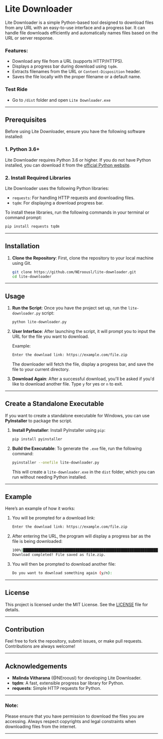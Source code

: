 # Lite Downloader

Lite Downloader is a simple Python-based tool designed to download files from any URL with an easy-to-use interface and a progress bar. It can handle file downloads efficiently and automatically names files based on the URL or server response.

### Features:
- Download any file from a URL (supports HTTP/HTTPS).
- Displays a progress bar during download using `tqdm`.
- Extracts filenames from the URL or `Content-Disposition` header.
- Saves the file locally with the proper filename or a default name.

### Test Ride
- Go to `/dist` folder and open `Lite Downloader.exe`
---

## Prerequisites

Before using Lite Downloader, ensure you have the following software installed:

### 1. **Python 3.6+**
Lite Downloader requires Python 3.6 or higher. If you do not have Python installed, you can download it from the [official Python website](https://www.python.org/downloads/).

### 2. **Install Required Libraries**
Lite Downloader uses the following Python libraries:
- `requests`: For handling HTTP requests and downloading files.
- `tqdm`: For displaying a download progress bar.

To install these libraries, run the following commands in your terminal or command prompt:

```bash
pip install requests tqdm
```

---

## Installation

1. **Clone the Repository**:
   First, clone the repository to your local machine using Git.

   ```bash
   git clone https://github.com/NEroousl/lite-downloader.git
   cd lite-downloader
   ```

---

## Usage

1. **Run the Script**:
   Once you have the project set up, run the `lite-downloader.py` script:

   ```bash
   python lite-downloader.py
   ```

2. **User Interface**:
   After launching the script, it will prompt you to input the URL for the file you want to download.

   Example:
   ```bash
   Enter the download link: https://example.com/file.zip
   ```

   The downloader will fetch the file, display a progress bar, and save the file to your current directory.

3. **Download Again**:
   After a successful download, you'll be asked if you'd like to download another file. Type `y` for yes or `n` to exit.

---

## Create a Standalone Executable

If you want to create a standalone executable for Windows, you can use **PyInstaller** to package the script.

1. **Install PyInstaller**:
   Install PyInstaller using `pip`:

   ```bash
   pip install pyinstaller
   ```

2. **Build the Executable**:
   To generate the `.exe` file, run the following command:

   ```bash
   pyinstaller --onefile lite-downloader.py
   ```

   This will create a `lite-downloader.exe` in the `dist` folder, which you can run without needing Python installed.

---

## Example

Here’s an example of how it works:

1. You will be prompted for a download link:
   ```bash
   Enter the download link: https://example.com/file.zip
   ```

2. After entering the URL, the program will display a progress bar as the file is being downloaded:
   ```bash
   100%|███████████████████████████████████████████████████████████████████| 10.0M/10.0M [00:02<00:00, 5.0MB/s]
   Download completed! File saved as file.zip.
   ```

3. You will then be prompted to download another file:
   ```bash
   Do you want to download something again (y/n):
   ```

---

## License

This project is licensed under the MIT License. See the [LICENSE](LICENSE) file for details.

---

## Contribution

Feel free to fork the repository, submit issues, or make pull requests. Contributions are always welcome!

---

## Acknowledgements

- **Malinda Vitharana** (@NEroousl) for developing Lite Downloader.
- **tqdm**: A fast, extensible progress bar library for Python.
- **requests**: Simple HTTP requests for Python.

---
### Note:
Please ensure that you have permission to download the files you are accessing. Always respect copyrights and legal constraints when downloading files from the internet.

---

